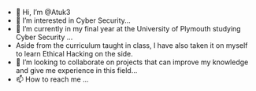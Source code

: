 - 👋 Hi, I’m @Atuk3
- 👀 I’m interested in Cyber Security...
- 🌱 I’m currently in my final year at the University of Plymouth studying Cyber Security ...
- Aside from the curriculum taught in class, I have also taken it on myself to learn Ethical Hacking on the side.
- 💞️ I’m looking to collaborate on projects that can improve my knowledge and give me experience in this field...
- 📫 How to reach me ...

<!---
Atuk3/Atuk3 is a ✨ special ✨ repository because its `README.md` (this file) appears on your GitHub profile.
You can click the Preview link to take a look at your changes.
--->

